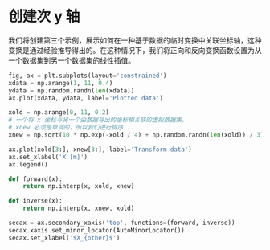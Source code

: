 # 创建次 y 轴

我们将创建第三个示例，展示如何在一种基于数据的临时变换中关联坐标轴，这种变换是通过经验推导得出的。在这种情况下，我们将正向和反向变换函数设置为从一个数据集到另一个数据集的线性插值。

```python
fig, ax = plt.subplots(layout='constrained')
xdata = np.arange(1, 11, 0.4)
ydata = np.random.randn(len(xdata))
ax.plot(xdata, ydata, label='Plotted data')

xold = np.arange(0, 11, 0.2)
# 一个将 x 坐标与另一个由数据导出的坐标相关联的虚拟数据集。
# xnew 必须是单调的，所以我们进行排序...
xnew = np.sort(10 * np.exp(-xold / 4) + np.random.randn(len(xold)) / 3)

ax.plot(xold[3:], xnew[3:], label='Transform data')
ax.set_xlabel('X [m]')
ax.legend()

def forward(x):
    return np.interp(x, xold, xnew)

def inverse(x):
    return np.interp(x, xnew, xold)

secax = ax.secondary_xaxis('top', functions=(forward, inverse))
secax.xaxis.set_minor_locator(AutoMinorLocator())
secax.set_xlabel('$X_{other}$')
```
